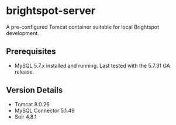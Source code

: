# brightspot-server

A pre-configured Tomcat container suitable for local Brightspot development.

## Prerequisites
* MySQL 5.7.x installed and running. Last tested with the 5.7.31 GA release.


## Version Details
* Tomcat 8.0.26
* MySQL Connector 5.1.49
* Solr 4.8.1
